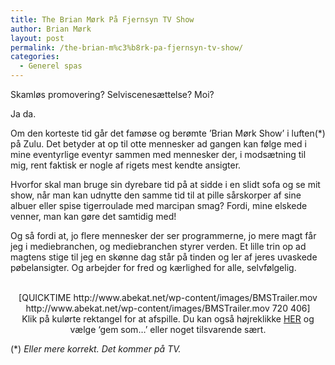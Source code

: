 ```yaml
---
title: The Brian Mørk På Fjernsyn TV Show
author: Brian Mørk
layout: post
permalink: /the-brian-m%c3%b8rk-pa-fjernsyn-tv-show/
categories:
  - Generel spas
---
```

Skamløs promovering? Selviscenesættelse? Moi?

Ja da.

Om den korteste tid går det famøse og berømte ’Brian Mørk Show’ i luften(*) på Zulu. Det betyder at op til otte mennesker ad gangen kan følge med i mine eventyrlige eventyr sammen med mennesker der, i modsætning til mig, rent faktisk er nogle af rigets mest kendte ansigter.  
<!--more-->

  
Hvorfor skal man bruge sin dyrebare tid på at sidde i en slidt sofa og se mit show, når man kan udnytte den samme tid til at pille sårskorper af sine albuer eller spise tigerroulade med marcipan smag? Fordi, mine elskede venner, man kan gøre det samtidig med!

Og så fordi at, jo flere mennesker der ser programmerne, jo mere magt får jeg i mediebranchen, og mediebranchen styrer verden. Et lille trin op ad magtens stige til jeg en skønne dag står på tinden og ler af jeres uvaskede pøbelansigter. Og arbejder for fred og kærlighed for alle, selvfølgelig. 

<center>
  <br /> [QUICKTIME http://www.abekat.net/wp-content/images/BMSTrailer.mov http://www.abekat.net/wp-content/images/BMSTrailer.mov 720 406]<br /> Klik på kulørte rektangel for at afspille. Du kan også højreklikke <a href="http://www.abekat.net/wp-content/images/BMSTrailer.mov">HER</a> og vælge ‘gem som…’ eller noget tilsvarende sært.<br />
</center>

(*) *Eller mere korrekt. Det kommer på TV.*